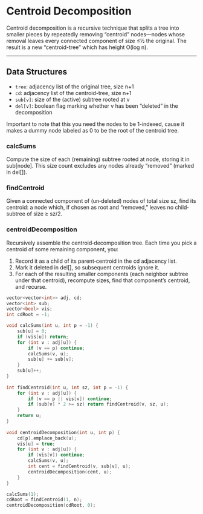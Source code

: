 # Centroid Decomposition

Centroid decomposition is a recursive technique that splits a tree into smaller pieces by repeatedly removing “centroid” nodes—nodes whose removal leaves every connected component of size ≤½ the original.  The result is a new “centroid-tree” which has height O(log n).

---

## Data Structures

- `tree`: adjacency list of the original tree, size n+1  
- `cd`: adjacency list of the centroid-tree, size n+1  
- `sub[v]`: size of the (active) subtree rooted at v  
- `del[v]`: boolean flag marking whether v has been “deleted” in the decomposition 

Important to note that this you need the nodes to be 1-indexed, cause it makes a dummy node labeled as 0 to be the root of the centroid tree.

### calcSums
Compute the size of each (remaining) subtree rooted at node, storing it in sub[node]. This size count excludes any nodes already “removed” (marked in del[]).

### findCentroid

Given a connected component of (un‐deleted) nodes of total size sz, find its centroid: a node which, if chosen as root and “removed,” leaves no child‐subtree of size ≥ sz/2.

### centroidDecomposition

Recursively assemble the centroid‐decomposition tree. Each time you pick a centroid of some remaining component, you:
1. Record it as a child of its parent‐centroid in the cd adjacency list.
1. Mark it deleted in del[], so subsequent centroids ignore it.
1. For each of the resulting smaller components (each neighbor subtree under that centroid), recompute sizes, find that component’s centroid, and recurse.

```cpp
vector<vector<int>> adj, cd;
vector<int> sub;
vector<bool> vis;
int cdRoot = -1;

void calcSums(int u, int p = -1) {
    sub[u] = 0;
    if (vis[u]) return;
    for (int v : adj[u]) {
        if (v == p) continue;
        calcSums(v, u);
        sub[u] += sub[v];
    }
    sub[u]++;
}
 
int findCentroid(int u, int sz, int p = -1) {
    for (int v : adj[u]) {
        if (v == p || vis[v]) continue;
        if (sub[v] * 2 >= sz) return findCentroid(v, sz, u);
    }
    return u;
}
 
void centroidDecomposition(int u, int p) {
    cd[p].emplace_back(u);
    vis[u] = true;
    for (int v : adj[u]) {
        if (vis[v]) continue;
        calcSums(v, u);
        int cent = findCentroid(v, sub[v], u);
        centroidDecomposition(cent, u);
    }
}

calcSums(1);
cdRoot = findCentroid(1, n);
centroidDecomposition(cdRoot, 0);
```